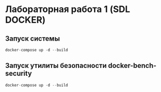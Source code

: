 # Лабораторная работа 1 (SDL DOCKER)

## Запуск системы
```php
docker-compose up -d --build
```
## Запуск утилиты безопасности docker-bench-security
```php
docker-compose up -d --build
```


